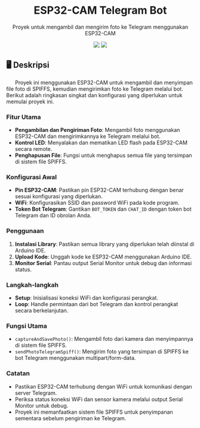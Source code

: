 <h1 align="center">
    ESP32-CAM Telegram Bot
</h1>
<p align="center">
    Proyek untuk mengambil dan mengirim foto ke Telegram menggunakan ESP32-CAM
</p>

<p align="center">
    <img src="https://img.shields.io/badge/build-passing-brightgreen"/>
    <img src="https://img.shields.io/badge/version-v1.0.0-blue"/>
</p>

## 🖥 Deskripsi

<p>
&nbsp; &nbsp; &nbsp; Proyek ini menggunakan ESP32-CAM untuk mengambil dan menyimpan file foto di SPIFFS, kemudian mengirimkan foto ke Telegram melalui bot. Berikut adalah ringkasan singkat dan konfigurasi yang diperlukan untuk memulai proyek ini.
</p>

### Fitur Utama

- **Pengambilan dan Pengiriman Foto**: Mengambil foto menggunakan ESP32-CAM dan mengirimkannya ke Telegram melalui bot.
- **Kontrol LED**: Menyalakan dan mematikan LED flash pada ESP32-CAM secara remote.
- **Penghapusan File**: Fungsi untuk menghapus semua file yang tersimpan di sistem file SPIFFS.

### Konfigurasi Awal

- **Pin ESP32-CAM**: Pastikan pin ESP32-CAM terhubung dengan benar sesuai konfigurasi yang diperlukan.
- **WiFi**: Konfigurasikan SSID dan password WiFi pada kode program.
- **Token Bot Telegram**: Gantikan `BOT_TOKEN` dan `CHAT_ID` dengan token bot Telegram dan ID obrolan Anda.

### Penggunaan

1. **Instalasi Library**: Pastikan semua library yang diperlukan telah diinstal di Arduino IDE.
2. **Upload Kode**: Unggah kode ke ESP32-CAM menggunakan Arduino IDE.
3. **Monitor Serial**: Pantau output Serial Monitor untuk debug dan informasi status.

### Langkah-langkah

- **Setup**: Inisialisasi koneksi WiFi dan konfigurasi perangkat.
- **Loop**: Handle permintaan dari bot Telegram dan kontrol perangkat secara berkelanjutan.

### Fungsi Utama

- `captureAndSavePhoto()`: Mengambil foto dari kamera dan menyimpannya di sistem file SPIFFS.
- `sendPhotoTelegramSpiff()`: Mengirim foto yang tersimpan di SPIFFS ke bot Telegram menggunakan multipart/form-data.

### Catatan

- Pastikan ESP32-CAM terhubung dengan WiFi untuk komunikasi dengan server Telegram.
- Periksa status koneksi WiFi dan sensor kamera melalui output Serial Monitor untuk debug.
- Proyek ini memanfaatkan sistem file SPIFFS untuk penyimpanan sementara sebelum pengiriman ke Telegram.
